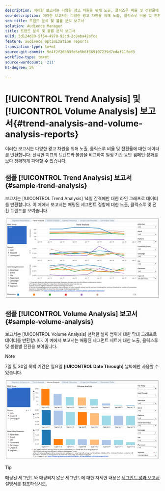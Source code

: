 ```yaml
---
description: 이러한 보고서는 다양한 광고 차원을 위해 노출, 클릭스루 비율 및 전환율에 대한 데이터를 반환합니다. 선택한 지표의 트렌드와 볼륨을 비교하여 일정 기간 동안 캠페인 성과를 보다 정확하게 파악할 수 있습니다.
seo-description: 이러한 보고서는 다양한 광고 차원을 위해 노출, 클릭스루 비율 및 전환율에 대한 데이터를 반환합니다. 선택한 지표의 트렌드와 볼륨을 비교하여 일정 기간 동안 캠페인 성과를 보다 정확하게 파악할 수 있습니다.
seo-title: 트렌드 분석 및 볼륨 분석 보고서
solution: Audience Manager
title: 트렌드 분석 및 볼륨 분석 보고서
uuid: 5d124d80-5f54-4970-92cd-2c8eba42efca
feature: audience optimization reports
translation-type: tm+mt
source-git-commit: 9e4f2f26b83fe6e5b6f669107239d7edaf11fed3
workflow-type: tm+mt
source-wordcount: '211'
ht-degree: 5%

---
```



# [!UICONTROL Trend Analysis] 및 [!UICONTROL Volume Analysis] 보고서{#trend-analysis-and-volume-analysis-reports}

이러한 보고서는 다양한 광고 차원을 위해 노출, 클릭스루 비율 및 전환율에 대한 데이터를 반환합니다. 선택한 지표의 트렌드와 볼륨을 비교하여 일정 기간 동안 캠페인 성과를 보다 정확하게 파악할 수 있습니다.

## 샘플 [!UICONTROL Trend Analysis] 보고서 {#sample-trend-analysis}

보고서는 [!UICONTROL Trend Analysis] 14일 간격에만 대한 라인 그래프로 데이터를 반환합니다. 이 예에서 보고서는 매핑된 세그먼트 집합에 대한 노출, 클릭스루 및 전환 트렌드를 보여줍니다.

![](assets/trend-analysis.png)

## 샘플 [!UICONTROL Volume Analysis] 보고서 {#sample-volume-analysis}

보고서는 [!UICONTROL Volume Analysis] 선택한 날짜 범위에 대한 막대 그래프로 데이터를 반환합니다. 이 예에서 보고서는 매핑된 세그먼트 세트에 대한 노출, 클릭스루 및 볼륨별 전환을 보여줍니다.

>[!NOTE]
>
>7일 및 30일 룩백 기간은 일요일 **[!UICONTROL Date Through]** 날짜에만 사용할 수 있습니다.

![](assets/volume-analysis.png)

>[!TIP]
>
>매핑된 세그먼트와 매핑되지 않은 세그먼트에 대한 자세한 내용은 [세그먼트 성과 보고서](../../../reporting/audience-optimization-reports/aor-advertisers/segment-performance.md) 설명서를 참조하십시오.

